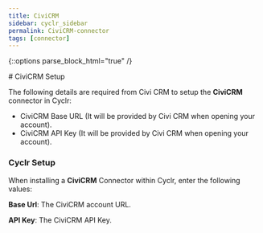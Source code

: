 ```yaml
---
title: CiviCRM
sidebar: cyclr_sidebar
permalink: CiviCRM-connector
tags: [connector]
---
```

{::options parse_block_html="true" /}
<section class="card py-5 my-5">
# CiviCRM Setup

The following details are required from  Civi CRM to setup the **CiviCRM** connector in Cyclr:

- CiviCRM Base URL (It will be provided by Civi CRM when opening your account).
- CiviCRM API Key (It will be provided by Civi CRM when opening your account).


### Cyclr Setup

When installing a **CiviCRM** Connector within Cyclr, enter the following values:

**Base Url**: The CiviCRM account URL.

**API Key**: The CiviCRM API Key.

</section>
